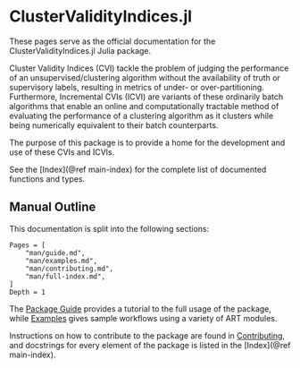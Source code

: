 # ClusterValidityIndices.jl

These pages serve as the official documentation for the ClusterValidityIndices.jl Julia package.

Cluster Validity Indices (CVI) tackle the problem of judging the performance of an unsupervised/clustering algorithm without the availability of truth or supervisory labels, resulting in metrics of under- or over-partitioning.
Furthermore, Incremental CVIs (ICVI) are variants of these ordinarily batch algorithms that enable an online and computationally tractable method of evaluating the performance of a clustering algorithm as it clusters while being numerically equivalent to their batch counterparts.

The purpose of this package is to provide a home for the development and use of these CVIs and ICVIs.

See the [Index](@ref main-index) for the complete list of documented functions and types.

## Manual Outline

This documentation is split into the following sections:

```@contents
Pages = [
    "man/guide.md",
    "man/examples.md",
    "man/contributing.md",
    "man/full-index.md",
]
Depth = 1
```

The [Package Guide](@ref) provides a tutorial to the full usage of the package, while [Examples](@ref) gives sample workflows using a variety of ART modules.

Instructions on how to contribute to the package are found in [Contributing](@ref), and docstrings for every element of the package is listed in the [Index](@ref main-index).
